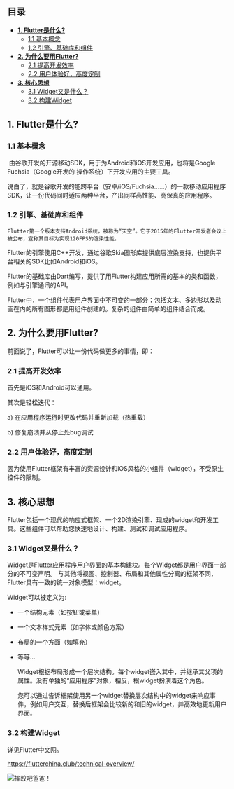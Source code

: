  
## **目录**
<!-- TOC -->

- [**1. Flutter是什么?**](#1-flutter是什么)
    - [​1.1 基本概念](#​11-基本概念)
    - [1.2 引擎、基础库和组件](#12-引擎基础库和组件)
- [**2. 为什么要用Flutter?**](#2-为什么要用flutter)
    - [2.1 提高开发效率](#21-提高开发效率)
    - [​2.2 用户体验好，高度定制](#​22-用户体验好高度定制)
- [**3. 核心思想**](#3-核心思想)
    - [3.1 Widget又是什么？](#31-widget又是什么)
    - [3.2 构建Widget](#32-构建widget)

<!-- /TOC -->
## **1. Flutter是什么?**

### ​1.1 基本概念

​	由谷歌开发的开源移动SDK，用于为Android和iOS开发应用，也将是Google Fuchsia（Google开发的 操作系统）下开发应用的主要工具。

​	说白了，就是谷歌开发的能跨平台（安卓/iOS/Fuchsia……）的一款移动应用程序SDK，让一份代码同时适应两种平台，产出同样高性能、高保真的应用程序。

### 1.2 引擎、基础库和组件

​	`Flutter第一个版本支持Android系统，被称为“天空”。它于2015年的Flutter开发者会议上被公布，宣称其目标为实现120FPS的渲染性能。`

​	Flutter的引擎使用C++开发，通过谷歌Skia图形库提供底层渲染支持，也提供平台相关的SDK比如Android和iOS。

​	Flutter的基础库由Dart编写，提供了用Flutter构建应用所需的基本的类和函数，例如与引擎通讯的API。

​	Flutter中，一个组件代表用户界面中不可变的一部分；包括文本、多边形以及动画在内的所有图形都是用组件创建的。复杂的组件由简单的组件结合而成。

## **2. 为什么要用Flutter?**

前面说了，Flutter可以让一份代码做更多的事情，即：

### 2.1 提高开发效率

​首先是iOS和Android可以通用。

其次是​轻松迭代：

  a) 在应用程序运行时更改代码并重新加载（热重载）

  b) 修复崩溃并从停止处bug调试

### ​2.2 用户体验好，高度定制

​	因为使用Flutter框架有丰富的资源设计和iOS风格的小组件（widget），不受原生控件的限制。

## **3. 核心思想**

​	Flutter包括一个现代的响应式框架、一个2D渲染引擎、现成的widget和开发工具。这些组件可以帮助您快速地设计、构建、测试和调试应用程序。

### 3.1 Widget又是什么？

Widget是Flutter应用程序用户界面的基本构建块。每个Widget都是用户界面一部分的不可变声明。 与其他将视图、控制器、布局和其他属性分离的框架不同，Flutter具有一致的统一对象模型：widget。

Widget可以被定义为:

- 一个结构元素（如按钮或菜单）

- 一个文本样式元素（如字体或颜色方案）

- 布局的一个方面（如填充）

- 等等…

  Widget根据布局形成一个层次结构。每个widget嵌入其中，并继承其父项的属性。没有单独的“应用程序”对象，相反，根widget扮演着这个角色。

  您可以通过告诉框架使用另一个widget替换层次结构中的widget来响应事件，例如用户交互，替换后框架会比较新的和旧的widget，并高效地更新用户界面。

### 3.2 构建Widget

详见Flutter中文网。

https://flutterchina.club/technical-overview/

![摔跤吧爸爸！](http://i.gtimg.cn/qqlive/img/jpgcache/files/qqvideo/2/2xxul4n2j8y0rxi.jpg)

